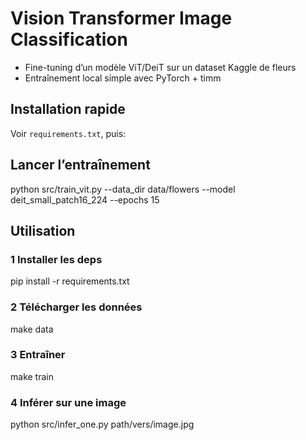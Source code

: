 # Vision Transformer Image Classification

- Fine-tuning d’un modèle ViT/DeiT sur un dataset Kaggle de fleurs
- Entraînement local simple avec PyTorch + timm

## Installation rapide
Voir `requirements.txt`, puis:


## Lancer l’entraînement
python src/train_vit.py --data_dir data/flowers --model deit_small_patch16_224 --epochs 15

## Utilisation

### 1 Installer les deps
pip install -r requirements.txt

### 2 Télécharger les données
make data

### 3 Entraîner
make train

### 4 Inférer sur une image
python src/infer_one.py path/vers/image.jpg
